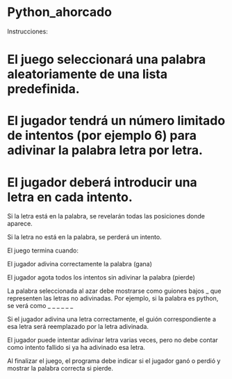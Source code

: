 # Python_ahorcado

Instrucciones:

# El juego seleccionará una palabra aleatoriamente de una lista predefinida.

# El jugador tendrá un número limitado de intentos (por ejemplo 6) para adivinar la palabra letra por letra.

# El jugador deberá introducir una letra en cada intento.

Si la letra está en la palabra, se revelarán todas las posiciones donde aparece.

Si la letra no está en la palabra, se perderá un intento.

El juego termina cuando:

El jugador adivina correctamente la palabra (gana)

El jugador agota todos los intentos sin adivinar la palabra (pierde)

La palabra seleccionada al azar debe mostrarse como guiones bajos _ que representen las letras no adivinadas. Por ejemplo, si la palabra es python, se verá como _ _ _ _ _ _

Si el jugador adivina una letra correctamente, el guión correspondiente a esa letra será reemplazado por la letra adivinada.

El jugador puede intentar adivinar letra varias veces, pero no debe contar como intento fallido si ya ha adivinado esa letra.

Al finalizar el juego, el programa debe indicar si el jugador ganó o perdió y mostrar la palabra correcta si pierde.